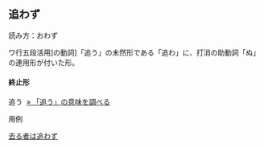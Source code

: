 追わず
---

読み方：おわず  
  
ワ行五段活用]の動詞]「追う」の未然形である「追わ」に、打消の助動詞「ぬ」の連用形が付いた形。  
  

#### 終止形
追う  [» 「追う」の意味を調べる](おう（追う／逐う）)

  

用例

[去る者は追わず](https://www.weblio.jp/content/%E5%8E%BB%E3%82%8B%E8%80%85%E3%81%AF%E8%BF%BD%E3%82%8F%E3%81%9A "去る者は追わず")
